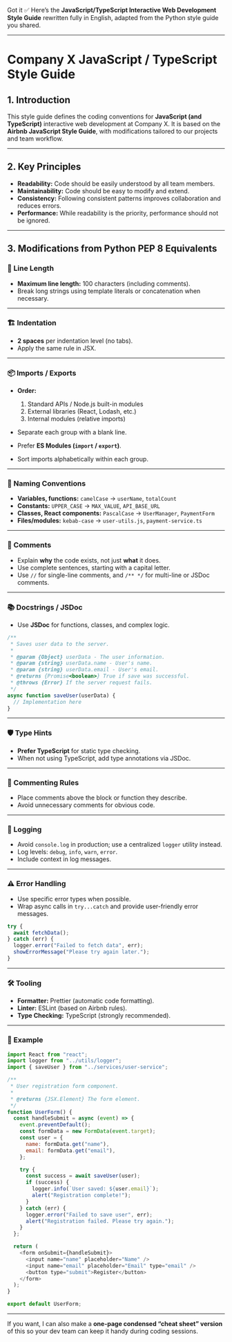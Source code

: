 Got it ✅
Here’s the **JavaScript/TypeScript Interactive Web Development Style Guide** rewritten fully in English, adapted from the Python style guide you shared.

---

# **Company X JavaScript / TypeScript Style Guide**

## 1. Introduction

This style guide defines the coding conventions for **JavaScript (and TypeScript)** interactive web development at Company X.
It is based on the **Airbnb JavaScript Style Guide**, with modifications tailored to our projects and team workflow.

---

## 2. Key Principles

- **Readability:** Code should be easily understood by all team members.
- **Maintainability:** Code should be easy to modify and extend.
- **Consistency:** Following consistent patterns improves collaboration and reduces errors.
- **Performance:** While readability is the priority, performance should not be ignored.

---

## 3. Modifications from Python PEP 8 Equivalents

### 📏 Line Length

- **Maximum line length:** 100 characters (including comments).
- Break long strings using template literals or concatenation when necessary.

---

### 🏗 Indentation

- **2 spaces** per indentation level (no tabs).
- Apply the same rule in JSX.

---

### 📦 Imports / Exports

- **Order:**

  1. Standard APIs / Node.js built-in modules
  2. External libraries (React, Lodash, etc.)
  3. Internal modules (relative imports)

- Separate each group with a blank line.
- Prefer **ES Modules (`import` / `export`)**.
- Sort imports alphabetically within each group.

---

### 📝 Naming Conventions

- **Variables, functions:** `camelCase` → `userName`, `totalCount`
- **Constants:** `UPPER_CASE` → `MAX_VALUE`, `API_BASE_URL`
- **Classes, React components:** `PascalCase` → `UserManager`, `PaymentForm`
- **Files/modules:** `kebab-case` → `user-utils.js`, `payment-service.ts`

---

### 📄 Comments

- Explain **why** the code exists, not just **what** it does.
- Use complete sentences, starting with a capital letter.
- Use `//` for single-line comments, and `/** */` for multi-line or JSDoc comments.

---

### 📚 Docstrings / JSDoc

- Use **JSDoc** for functions, classes, and complex logic.

```javascript
/**
 * Saves user data to the server.
 *
 * @param {Object} userData - The user information.
 * @param {string} userData.name - User's name.
 * @param {string} userData.email - User's email.
 * @returns {Promise<boolean>} True if save was successful.
 * @throws {Error} If the server request fails.
 */
async function saveUser(userData) {
  // Implementation here
}
```

---

### 🛡 Type Hints

- **Prefer TypeScript** for static type checking.
- When not using TypeScript, add type annotations via JSDoc.

---

### 📜 Commenting Rules

- Place comments above the block or function they describe.
- Avoid unnecessary comments for obvious code.

---

### 🐞 Logging

- Avoid `console.log` in production; use a centralized `logger` utility instead.
- Log levels: `debug`, `info`, `warn`, `error`.
- Include context in log messages.

---

### ⚠ Error Handling

- Use specific error types when possible.
- Wrap async calls in `try...catch` and provide user-friendly error messages.

```javascript
try {
  await fetchData();
} catch (err) {
  logger.error("Failed to fetch data", err);
  showErrorMessage("Please try again later.");
}
```

---

### 🛠 Tooling

- **Formatter:** Prettier (automatic code formatting).
- **Linter:** ESLint (based on Airbnb rules).
- **Type Checking:** TypeScript (strongly recommended).

---

### 📌 Example

```javascript
import React from "react";
import logger from "../utils/logger";
import { saveUser } from "../services/user-service";

/**
 * User registration form component.
 *
 * @returns {JSX.Element} The form element.
 */
function UserForm() {
  const handleSubmit = async (event) => {
    event.preventDefault();
    const formData = new FormData(event.target);
    const user = {
      name: formData.get("name"),
      email: formData.get("email"),
    };

    try {
      const success = await saveUser(user);
      if (success) {
        logger.info(`User saved: ${user.email}`);
        alert("Registration complete!");
      }
    } catch (err) {
      logger.error("Failed to save user", err);
      alert("Registration failed. Please try again.");
    }
  };

  return (
    <form onSubmit={handleSubmit}>
      <input name="name" placeholder="Name" />
      <input name="email" placeholder="Email" type="email" />
      <button type="submit">Register</button>
    </form>
  );
}

export default UserForm;
```

---

If you want, I can also make a **one-page condensed “cheat sheet” version** of this so your dev team can keep it handy during coding sessions.
